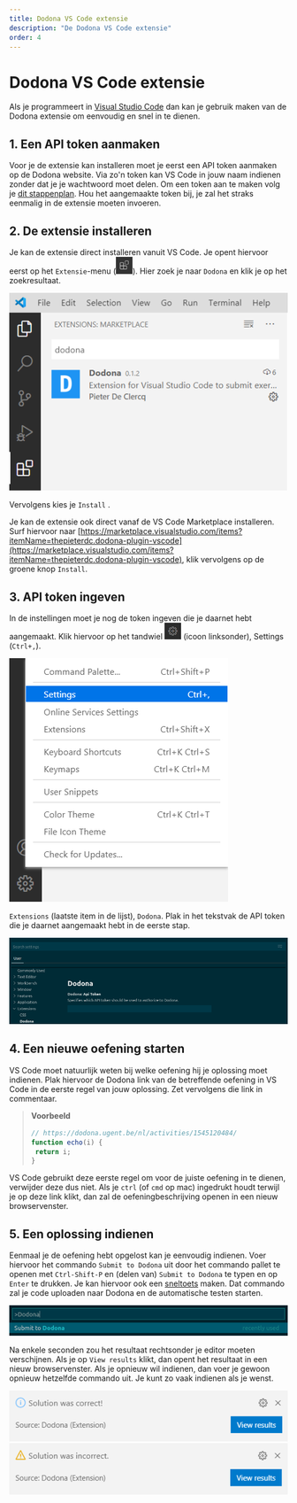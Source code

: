 ```yaml
---
title: Dodona VS Code extensie
description: "De Dodona VS Code extensie"
order: 4
---
```


# Dodona VS Code extensie

Als je programmeert in [Visual Studio Code](https://code.visualstudio.com/) dan kan je gebruik maken van de Dodona extensie om eenvoudig en snel in te dienen.

## 1. Een API token aanmaken

Voor je de extensie kan installeren moet je eerst een API token aanmaken op de Dodona website. Via zo'n token kan VS Code in jouw naam indienen zonder dat je je wachtwoord moet delen. Om een token aan te maken volg je [dit stappenplan](/nl/guides/creating-an-api-token). Hou het aangemaakte token bij, je zal het straks eenmalig in de extensie moeten invoeren.

## 2. De extensie installeren

Je kan de extensie direct installeren vanuit VS Code. Je opent hiervoor eerst op het `Extensie`-menu (<img src="./extensions-view-icon.png" alt="Extensions" width=30 />). Hier zoek je naar `Dodona` en klik je op het zoekresultaat.

![settings](./vs_code_dodona_marketplace.png)

Vervolgens kies je `Install` .

Je kan de extensie ook direct vanaf de VS Code Marketplace installeren. Surf hiervoor naar [https://marketplace.visualstudio.com/items?itemName=thepieterdc.dodona-plugin-vscode](https://marketplace.visualstudio.com/items?itemName=thepieterdc.dodona-plugin-vscode), klik vervolgens op de groene knop `Install`.

## 3. API token ingeven

In de instellingen moet je nog de token ingeven die je daarnet hebt aangemaakt. Klik hiervoor op het tandwiel <img src="./cogwheel.png" alt="cogwheel" width=30 /> (icoon linksonder), Settings (`Ctrl+,`).

![Settings](./vs_code_settings.png)

`Extensions` (laatste item in de lijst), `Dodona`. Plak in het tekstvak de API token die je daarnet aangemaakt hebt in de eerste stap.

![API token](./api-token.png)

## 4. Een nieuwe oefening starten

VS Code moet natuurlijk weten bij welke oefening hij je oplossing moet indienen. Plak hiervoor de Dodona link van de betreffende oefening in VS Code in de eerste regel van jouw oplossing. Zet vervolgens die link in commentaar.

> **Voorbeeld**
>
> ```javascript
> // https://dodona.ugent.be/nl/activities/1545120484/
> function echo(i) {
>  return i;
> }
> ```

VS Code gebruikt deze eerste regel om voor de juiste oefening in te dienen, verwijder deze dus niet. Als je `ctrl` (of `cmd` op mac) ingedrukt houdt terwijl je op deze link klikt, dan zal de oefeningbeschrijving openen in een nieuw browservenster.

## 5. Een oplossing indienen

Eenmaal je de oefening hebt opgelost kan je eenvoudig indienen. Voer hiervoor het commando `Submit to Dodona` uit door het commando pallet te openen met `Ctrl-Shift-P` en (delen van) `Submit to Dodona` te typen en op `Enter` te drukken. Je kan hiervoor ook een [sneltoets](https://code.visualstudio.com/docs/getstarted/keybindings#_keyboard-shortcuts-editor) maken. Dat commando zal je code uploaden naar Dodona en de automatische testen starten.

![Submit](./submit.png)

Na enkele seconden zou het resultaat rechtsonder je editor moeten verschijnen. Als je op `View results` klikt, dan opent het resultaat in een nieuw browservenster. Als je opnieuw wil indienen, dan voer je gewoon opnieuw hetzelfde commando uit. Je kunt zo vaak indienen als je wenst.

![correct solution](./vs_code_correct_view_results.png)
![incorrect solution](./vs_code_incorrect_view_results.png)

